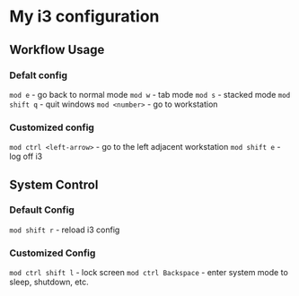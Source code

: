 # My i3 configuration

## Workflow Usage

### Defalt config

`mod e` - go back to normal mode
`mod w` - tab mode
`mod s` - stacked mode
`mod shift q` - quit windows
`mod <number>` - go to workstation <number>

### Customized config

`mod ctrl <left-arrow>` - go to the left adjacent workstation
`mod shift e` - log off i3

## System Control

### Default Config

`mod shift r` - reload i3 config

### Customized Config

`mod ctrl shift l` - lock screen
`mod ctrl Backspace` - enter system mode to sleep, shutdown, etc.



